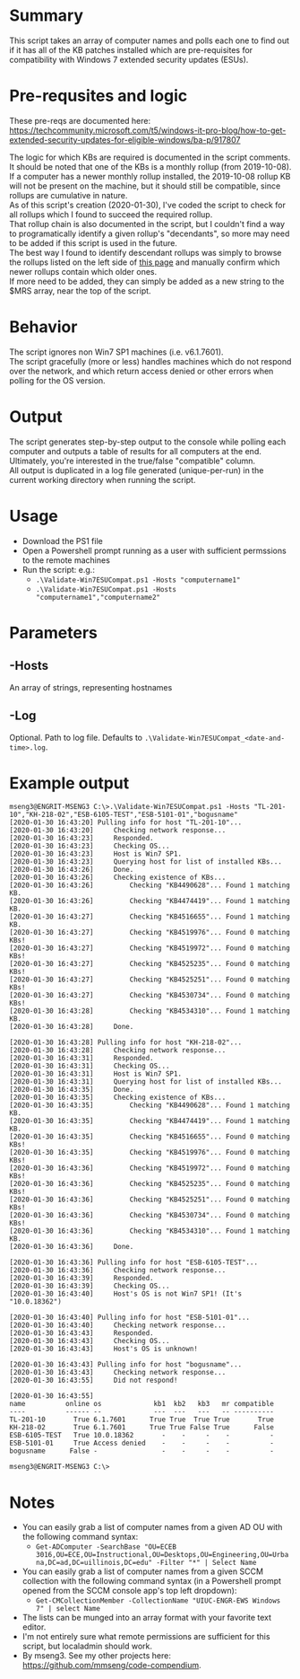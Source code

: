 # Summary
This script takes an array of computer names and polls each one to find out if it has all of the KB patches installed which are pre-requisites for compatibility with Windows 7 extended security updates (ESUs).  

# Pre-requsites and logic
These pre-reqs are documented here:  
https://techcommunity.microsoft.com/t5/windows-it-pro-blog/how-to-get-extended-security-updates-for-eligible-windows/ba-p/917807  

The logic for which KBs are required is documented in the script comments. It should be noted that one of the KBs is a monthly rollup (from 2019-10-08).  
If a computer has a newer monthly rollup installed, the 2019-10-08 rollup KB will not be present on the machine, but it should still be compatible, since rollups are cumulative in nature.  
As of this script's creation (2020-01-30), I've coded the script to check for all rollups which I found to succeed the required rollup.  
That rollup chain is also documented in the script, but I couldn't find a way to programatically identify a given rollup's "decendants", so more may need to be added if this script is used in the future.  
The best way I found to identify descendant rollups was simply to browse the rollups listed on the left side of [this page](https://support.microsoft.com/en-us/help/4519976/windows-7-update-kb4519976) and manually confirm which newer rollups contain which older ones.  
If more need to be added, they can simply be added as a new string to the $MRS array, near the top of the script.  

# Behavior
The script ignores non Win7 SP1 machines (i.e. v6.1.7601).  
The script gracefully (more or less) handles machines which do not respond over the network, and which return access denied or other errors when polling for the OS version.

# Output
The script generates step-by-step output to the console while polling each computer and outputs a table of results for all computers at the end.  
Ultimately, you're interested in the true/false "compatible" column.  
All output is duplicated in a log file generated (unique-per-run) in the current working directory when running the script.  

# Usage
- Download the PS1 file
- Open a Powershell prompt running as a user with sufficient permssions to the remote machines
- Run the script: e.g.:
    - `.\Validate-Win7ESUCompat.ps1 -Hosts "computername1"`
    - `.\Validate-Win7ESUCompat.ps1 -Hosts "computername1","computername2"`

# Parameters

## -Hosts
An array of strings, representing hostnames

## -Log
Optional. Path to log file. Defaults to `.\Validate-Win7ESUCompat_<date-and-time>.log`.

# Example output
```
mseng3@ENGRIT-MSENG3 C:\>.\Validate-Win7ESUCompat.ps1 -Hosts "TL-201-10","KH-218-02","ESB-6105-TEST","ESB-5101-01","bogusname"
[2020-01-30 16:43:20] Pulling info for host "TL-201-10"...
[2020-01-30 16:43:20]     Checking network response...
[2020-01-30 16:43:23]     Responded.
[2020-01-30 16:43:23]     Checking OS...
[2020-01-30 16:43:23]     Host is Win7 SP1.
[2020-01-30 16:43:23]     Querying host for list of installed KBs...
[2020-01-30 16:43:26]     Done.
[2020-01-30 16:43:26]     Checking existence of KBs...
[2020-01-30 16:43:26]         Checking "KB4490628"... Found 1 matching KB.
[2020-01-30 16:43:26]         Checking "KB4474419"... Found 1 matching KB.
[2020-01-30 16:43:27]         Checking "KB4516655"... Found 1 matching KB.
[2020-01-30 16:43:27]         Checking "KB4519976"... Found 0 matching KBs!
[2020-01-30 16:43:27]         Checking "KB4519972"... Found 0 matching KBs!
[2020-01-30 16:43:27]         Checking "KB4525235"... Found 0 matching KBs!
[2020-01-30 16:43:27]         Checking "KB4525251"... Found 0 matching KBs!
[2020-01-30 16:43:27]         Checking "KB4530734"... Found 0 matching KBs!
[2020-01-30 16:43:28]         Checking "KB4534310"... Found 1 matching KB.
[2020-01-30 16:43:28]     Done.

[2020-01-30 16:43:28] Pulling info for host "KH-218-02"...
[2020-01-30 16:43:28]     Checking network response...
[2020-01-30 16:43:31]     Responded.
[2020-01-30 16:43:31]     Checking OS...
[2020-01-30 16:43:31]     Host is Win7 SP1.
[2020-01-30 16:43:31]     Querying host for list of installed KBs...
[2020-01-30 16:43:35]     Done.
[2020-01-30 16:43:35]     Checking existence of KBs...
[2020-01-30 16:43:35]         Checking "KB4490628"... Found 1 matching KB.
[2020-01-30 16:43:35]         Checking "KB4474419"... Found 1 matching KB.
[2020-01-30 16:43:35]         Checking "KB4516655"... Found 0 matching KBs!
[2020-01-30 16:43:35]         Checking "KB4519976"... Found 0 matching KBs!
[2020-01-30 16:43:36]         Checking "KB4519972"... Found 0 matching KBs!
[2020-01-30 16:43:36]         Checking "KB4525235"... Found 0 matching KBs!
[2020-01-30 16:43:36]         Checking "KB4525251"... Found 0 matching KBs!
[2020-01-30 16:43:36]         Checking "KB4530734"... Found 0 matching KBs!
[2020-01-30 16:43:36]         Checking "KB4534310"... Found 1 matching KB.
[2020-01-30 16:43:36]     Done.

[2020-01-30 16:43:36] Pulling info for host "ESB-6105-TEST"...
[2020-01-30 16:43:36]     Checking network response...
[2020-01-30 16:43:39]     Responded.
[2020-01-30 16:43:39]     Checking OS...
[2020-01-30 16:43:40]     Host's OS is not Win7 SP1! (It's "10.0.18362")

[2020-01-30 16:43:40] Pulling info for host "ESB-5101-01"...
[2020-01-30 16:43:40]     Checking network response...
[2020-01-30 16:43:43]     Responded.
[2020-01-30 16:43:43]     Checking OS...
[2020-01-30 16:43:43]     Host's OS is unknown!

[2020-01-30 16:43:43] Pulling info for host "bogusname"...
[2020-01-30 16:43:43]     Checking network response...
[2020-01-30 16:43:55]     Did not respond!

[2020-01-30 16:43:55]
name          online os             kb1  kb2   kb3   mr compatible
----          ------ --             ---  ---   ---   -- ----------
TL-201-10       True 6.1.7601      True True  True True       True
KH-218-02       True 6.1.7601      True True False True      False
ESB-6105-TEST   True 10.0.18362       -    -     -    -          -
ESB-5101-01     True Access denied    -    -     -    -          -
bogusname      False -                -    -     -    -          -

mseng3@ENGRIT-MSENG3 C:\>
```

# Notes
- You can easily grab a list of computer names from a given AD OU with the following command syntax:
    - `Get-ADComputer -SearchBase "OU=ECEB 3016,OU=ECE,OU=Instructional,OU=Desktops,OU=Engineering,OU=Urbana,DC=ad,DC=uillinois,DC=edu" -Filter "*" | Select Name`
- You can easily grab a list of computer names from a given SCCM collection with the following command syntax (in a Powershell prompt opened from the SCCM console app's top left dropdown):
    - `Get-CMCollectionMember -CollectionName "UIUC-ENGR-EWS Windows 7" | select Name`
- The lists can be munged into an array format with your favorite text editor.
- I'm not entirely sure what remote permissions are sufficient for this script, but localadmin should work.
- By mseng3. See my other projects here: https://github.com/mmseng/code-compendium.
